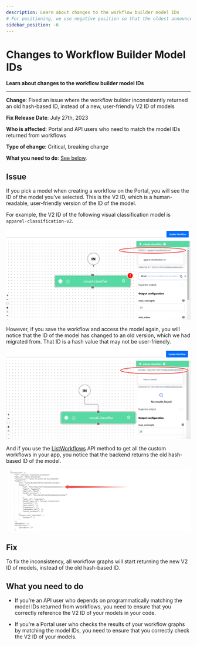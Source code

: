 ```yaml
---
description: Learn about changes to the workflow builder model IDs
# For positioning, we use negative position so that the oldest announcements are displayed at the bottom. Any time you add a new announcement, increase the position by -1.
sidebar_position: -6
---
```


# Changes to Workflow Builder Model IDs

**Learn about changes to the workflow builder model IDs**
<hr />

**Change**: Fixed an issue where the workflow builder inconsistently returned an old hash-based ID, instead of a new, user-friendly V2 ID of models

**Fix Release Date**: July 27th, 2023 

**Who is affected**:  Portal and API users who need to match the model IDs returned from workflows

**Type of change**: Critical, breaking change

**What you need to do**: [See below](#what-you-need-to-do).

## Issue

If you pick a model when creating a workflow on the Portal, you will see the ID of the model you’ve selected. This is the V2 ID, which is a human-readable, user-friendly version of the ID of the model. 

For example, the V2 ID of the following visual classification model is `apparel-classification-v2`.

![apparel classification model id](/img/others/workflow-builder-1.png)

However, if you save the workflow and access the model again, you will notice that the ID of the model has changed to an old version, which we had migrated from. That ID is a hash value that may not be user-friendly.

![apparel classification model hash id](/img/others/workflow-builder-2.png)

And if you use the [ListWorkflows]( https://docs.clarifai.com/api-guide/workflows/create-get-update-delete#get-all-workflows-in-an-app) API method to get all the custom workflows in your app, you notice that the backend returns the old hash-based ID of the model. 

![get custom workflows app](/img/others/workflow-builder-3.png)

## Fix

To fix the inconsistency, all workflow graphs will start returning the new V2 ID of models, instead of the old hash-based ID. 

## What you need to do

- If you’re an API user who depends on programmatically matching the model IDs returned from workflows, you need to ensure that you correctly reference the V2 ID of your models in your code.

- If you’re a Portal user who checks the results of your workflow graphs by matching the model IDs, you need to ensure that you correctly check the V2 ID of your models.

